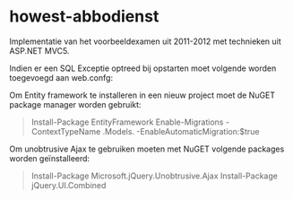 howest-abbodienst
==============

Implementatie van het voorbeeldexamen uit 2011-2012 met 
technieken uit ASP.NET MVC5. 

Indien er een SQL Exceptie optreed bij opstarten moet volgende
worden toegevoegd aan web.confg:

><connectionStrings>
><add name="MagazineContext" connectionString="Data Source=(LocalDb)\v11.0;Initial Catalog=MagazineContext;Integrated Security=SSPI;" providerName="System.Data.SqlClient" />
></connectionStrings>

Om Entity framework te installeren in een nieuw project moet
de NuGET package manager worden gebruikt:
 > Install-Package EntityFramework
 > Enable-Migrations -ContextTypeName <Project>.Models.<Context> -EnableAutomaticMigration:$true
 
Om unobtrusive Ajax te gebruiken moeten met NuGET volgende packages worden geïnstalleerd:
 > Install-Package Microsoft.jQuery.Unobtrusive.Ajax
 > Install-Package jQuery.UI.Combined
 
 